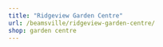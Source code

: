```yaml
---
title: "Ridgeview Garden Centre"
url: /beamsville/ridgeview-garden-centre/
shop: garden centre
---
```

